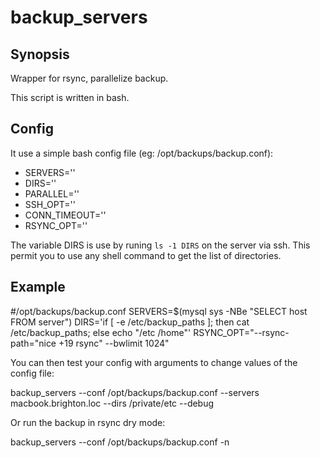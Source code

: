 backup_servers
============

## Synopsis

Wrapper for rsync, parallelize backup.

This script is written in bash.

## Config
It use a simple bash config file (eg: /opt/backups/backup.conf):

- SERVERS=''
- DIRS=''
- PARALLEL=''
- SSH_OPT=''
- CONN_TIMEOUT=''
- RSYNC_OPT=''

The variable DIRS is use by runing `ls -1 DIRS` on the server via ssh.
This permit you to use any shell command to get the list of directories.

## Example

#/opt/backups/backup.conf
SERVERS=$(mysql sys -NBe "SELECT host FROM server")
DIRS='if [ -e /etc/backup_paths ]; then cat /etc/backup_paths; else echo "/etc /home"'
RSYNC_OPT="--rsync-path="nice +19 rsync" --bwlimit 1024"

You can then test your config with arguments to change values of the config file:

  backup_servers --conf /opt/backups/backup.conf --servers macbook.brighton.loc --dirs /private/etc --debug
  
Or run the backup in rsync dry mode:
  
  backup_servers --conf /opt/backups/backup.conf -n
  

